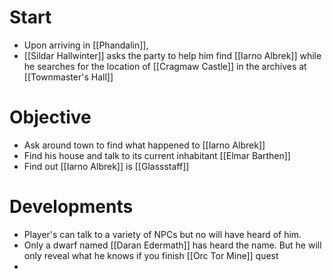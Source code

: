 # Start
- Upon arriving in [[Phandalin]], 
- [[Sildar Hallwinter]] asks the party to help him find [[Iarno Albrek]] while he searches for the location of [[Cragmaw Castle]] in the archives at [[Townmaster's Hall]]

# Objective
- Ask around town to find what happened to [[Iarno Albrek]]
- Find his house and talk to its current inhabitant [[Elmar Barthen]]
- Find out [[Iarno Albrek]] is [[Glassstaff]]

# Developments
- Player's can talk to a variety of NPCs but no will have heard of him.
- Only a dwarf named [[Daran Edermath]] has heard the name. But he will only reveal what he knows if you finish [[Orc Tor Mine]] quest
- 